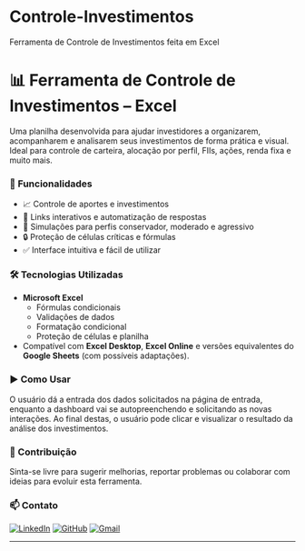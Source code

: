 # Controle-Investimentos
Ferramenta de Controle de Investimentos feita em Excel

# 📊 Ferramenta de Controle de Investimentos – Excel

Uma planilha desenvolvida para ajudar investidores a organizarem, acompanharem e analisarem seus investimentos de forma prática e visual. Ideal para controle de carteira, alocação por perfil, FIIs, ações, renda fixa e muito mais.

### 🚀 Funcionalidades

- 📈 Controle de aportes e investimentos
- 🔗 Links interativos e automatização de respostas
- 🧠 Simulações para perfis conservador, moderado e agressivo
- 🔒 Proteção de células críticas e fórmulas
- ✅ Interface intuitiva e fácil de utilizar

### 🛠️ Tecnologias Utilizadas

- **Microsoft Excel**
  - Fórmulas condicionais
  - Validações de dados
  - Formatação condicional
  - Proteção de células e planilha
- Compatível com **Excel Desktop**, **Excel Online** e versões equivalentes do **Google Sheets** (com possíveis adaptações).


### ▶️ Como Usar

O usuário dá a entrada dos dados solicitados na página de entrada, enquanto a dashboard vai se autopreenchendo e solicitando as novas interações. Ao final destas, o usuário pode clicar e visualizar o resultado da análise dos investimentos.

### 🤝 Contribuição

Sinta-se livre para sugerir melhorias, reportar problemas ou colaborar com ideias para evoluir esta ferramenta.

### 📫 Contato
[![LinkedIn](https://img.shields.io/badge/LinkedIn-000000?style=for-the-badge&logo=linkedin&logoColor=white)](https://www.linkedin.com/in/rafaeloliveirarso/) 
[![GitHub](https://img.shields.io/badge/GitHub-100000?style=for-the-badge&logo=github&logoColor=white)](https://github.com/rafaeloliveirarso)
[![Gmail](https://img.shields.io/badge/Gmail-000000?style=for-the-badge&logo=gmail&logoColor=red)](mailto:rafael.silvaoliveira1992@gmail.com)

---


